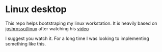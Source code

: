 # Linux desktop

This repo helps bootstraping my linux workstation. It is heavily based on [joshrosso/linux](https://github.com/joshrosso/linux-desktop) after watching his [video](https://youtu.be/Q4XfaJY2TZo)

I suggest you watch it. For a long time I was looking to implementing something like this.
